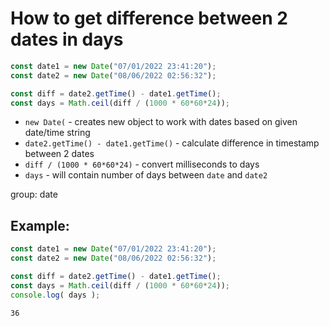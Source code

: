 # How to get difference between 2 dates in days

```js
const date1 = new Date("07/01/2022 23:41:20");
const date2 = new Date("08/06/2022 02:56:32");

const diff = date2.getTime() - date1.getTime();
const days = Math.ceil(diff / (1000 * 60*60*24));
```

- `new Date(` - creates new object to work with dates based on given date/time string
- `date2.getTime() - date1.getTime()` - calculate difference in timestamp between 2 dates
- `diff / (1000 * 60*60*24)` - convert milliseconds to days
- `days` - will contain number of days between `date` and `date2`

group: date

## Example: 
```js
const date1 = new Date("07/01/2022 23:41:20");
const date2 = new Date("08/06/2022 02:56:32");

const diff = date2.getTime() - date1.getTime();
const days = Math.ceil(diff / (1000 * 60*60*24));
console.log( days );
```
```
36

```


